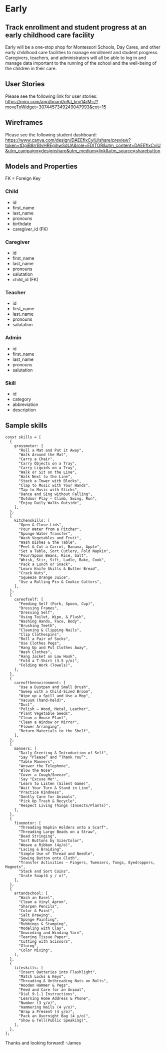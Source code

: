 # Early
## Track enrollment and student progress at an early childhood care facility

Early will be a one-stop shop for Montessori Schools, Day Cares, and other early childhood care facilities to manage enrollment and student progress. Caregivers, teachers, and administrators will all be able to log in and manage data important to the running of the school and the well-being of the children in their care.

## User Stories

Please see the following link for user stories:
https://miro.com/app/board/o9J_knv14rM=/?moveToWidget=3074457349249047993&cot=15

## Wireframes

Please see the following student dashboard:
https://www.canva.com/design/DAEEflxCyiU/share/preview?token=tDgiB8rrBIvHREgjhwSdUA&role=EDITOR&utm_content=DAEEflxCyiU&utm_campaign=designshare&utm_medium=link&utm_source=sharebutton

## Models and Properties
FK = Foreign Key

### Child
* id
* first_name
* last_name
* pronouns
* birthdate
* caregiver_id (FK)

### Caregiver
* id
* first_name
* last_name
* pronouns
* salutation
* child_id (FK)

### Teacher
* id
* first_name
* last_name
* pronouns
* salutation

### Admin
* id
* first_name
* last_name
* pronouns
* salutation

### Skill
* id
* category
* abbreviation
* description

## Sample skills

```
const skills = [
  {
    grossmotor: [
      "Roll a Mat and Put it Away",
      "Walk Around the Mat",
      "Carry a Chair",
      "Carry Objects on a Tray",
      "Carry Liquids on a Tray",
      "Walk or Sit on the Line",
      "Walk Next to the Line",
      "Stack a Tower with Blocks",
      "Clap to Music with Your Hands",
      "Tap to Music with Sticks",
      "Dance and Sing without Falling",
      "Outdoor Play – Climb, Swing, Run",
      "Enjoy Daily Walks Outside",
    ],
  },
  {
    kitchenskills: [
      "Open & Close Lids",
      "Pour Water from a Pitcher",
      "Sponge Water Transfer",
      "Wash Vegetables and Fruit",
      "Wash Dishes & the Table",
      "Peel & Cut a Carrot, Banana, Apple",
      "Set a Table, Sort Cutlery, Fold Napkin",
      "Pour/Spoon Beans, Rice, Salt",
      "Whisk, Stir, Sift, Ladle, Bake, Cook",
      "Pack a Lunch or Snack",
      "Learn Knife Skills & Butter Bread",
      "Crack Nuts",
      "Squeeze Orange Juice",
      "Use a Rolling Pin & Cookie Cutters",
    ],
  },
  {
    careofself: [
      "Feeding Self (Fork, Spoon, Cup)",
      "Dressing Frames",
      "Dressing Self",
      "Using Toilet, Wipe, & Flush",
      "Washing Hands, Face, Body",
      "Brushing Teeth",
      "Cleaning & Clipping Nails",
      "Clip Clothespins",
      "Roll a Pair of Socks",
      "Use Clothes Pegs",
      "Hang Up and Put Clothes Away",
      "Wash Clothes",
      "Hang Jacket on Low Hook",
      "Fold a T-Shirt (3.5 y/o)",
      "Folding Work (Towels)",
    ],
  },
  {
    careoftheenvironment: [
      "Use a Dustpan and Small Brush",
      "Sweep with a Child-Sized Broom",
      "Wipe up a Spill and Use a Mop",
      "Vacuum (hand-held)",
      "Dust",
      "Polish – Wood, Metal, Leather",
      "Plant Vegetable Seeds",
      "Clean a House Plant",
      "Clean a Window or Mirror",
      "Flower Arranging",
      "Return Materials to the Shelf",
    ],
  },
  {
    manners: [
      "Daily Greeting & Introduction of Self",
      "Say “Please” and “Thank You”",
      "Table Manners",
      "Answer the Telephone",
      "Blow the Nose",
      "Cover a Cough/Sneeze",
      'Say "Excuse Me"',
      "Learn to Listen (Silent Game)",
      "Wait Your Turn & Stand in Line",
      "Practice Kindness",
      "Gently Care for Animals",
      "Pick Up Trash & Recycle",
      "Respect Living Things (Insects/Plants)",
    ],
  },
  {
    finemotor: [
      "Threading Napkin Holders onto a Scarf",
      "Threading Large Beads on a Straw",
      "Bead Stringing",
      "Sort Buttons by Size/Color",
      "Weave a Ribbon (4y/o)",
      "Lacing & Braiding",
      "Simple Use of Thread and Needle",
      "Sewing Button onto Cloth",
      "Transfer Activities – Fingers, Tweezers, Tongs, Eyedroppers, Magnets",
      "Stack and Sort Coins",
      "Grate Soap(4 y / o)",
    ],
  },
  {
    artandschool: [
      "Wash an Easel",
      "Clean a Vinyl Apron",
      "Sharpen Pencils",
      "Color & Paint",
      "Salt Drawing",
      "Sponge Painting",
      "Rubbings & Stamping",
      "Modeling with Clay",
      "Unwinding and Winding Yarn",
      "Tearing Tissue Paper",
      "Cutting with Scissors",
      "Gluing",
      "Color Mixing",
    ],
  },
  {
    lifeskills: [
      "Insert Batteries into Flashlight",
      "Match Locks & Keys",
      "Threading & Unthreading Nuts on Bolts",
      "Wooden Hammer & Pegs",
      "Feed and Care for an Animal",
      "Dial 9-1-1 Instructions",
      "Learning Home Address & Phone",
      "Number (3 y/o)",
      "Hammering Nails (4 y/o)",
      "Wrap a Present (4 y/o)",
      "Pack an Overnight Bag (4 y/o)",
      "Show & Tell(Public Speaking)",
    ],
  },
];

```

Thanks and looking forward!
-James